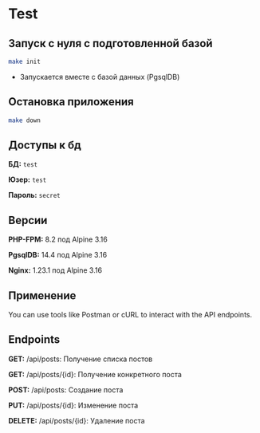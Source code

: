 # Test

## Запуск с нуля с подготовленной базой
```bash
make init
```

- Запускается вместе с базой данных (PgsqlDB)


## Остановка приложения
``` bash
make down
```

## Доступы к бд
**БД:** `test`

**Юзер:** `test`

**Пароль:** `secret`

## Версии
**PHP-FPM:** 8.2 под Alpine 3.16

**PgsqlDB:** 14.4 под Alpine 3.16

**Nginx:** 1.23.1 под Alpine 3.16

## Применение
You can use tools like Postman or cURL to interact with the API endpoints.

## Endpoints
**GET:** /api/posts: Получение списка постов

**GET:** /api/posts/{id}: Получение конкретного поста

**POST:** /api/posts: Создание поста

**PUT:** /api/posts/{id}: Изменение поста

**DELETE:** /api/posts/{id}: Удаление поста



